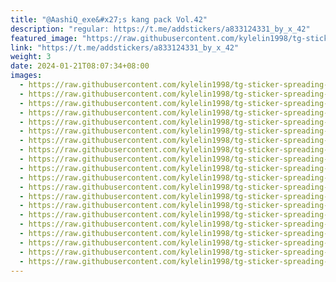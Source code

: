 ```yaml
---
title: "@AashiQ_exe&#x27;s kang pack Vol.42"
description: "regular: https://t.me/addstickers/a833124331_by_x_42"
featured_image: "https://raw.githubusercontent.com/kylelin1998/tg-sticker-spreading-worldwide-images/main/img/8af7772c-b87f-4d0b-b94f-a4f62b3d5c83.jpg"
link: "https://t.me/addstickers/a833124331_by_x_42"
weight: 3
date: 2024-01-21T08:07:34+08:00
images:
  - https://raw.githubusercontent.com/kylelin1998/tg-sticker-spreading-worldwide-images/main/img/8af7772c-b87f-4d0b-b94f-a4f62b3d5c83.jpg
  - https://raw.githubusercontent.com/kylelin1998/tg-sticker-spreading-worldwide-images/main/img/ab618c14-0e6f-40ab-a9f5-f5c6e4ddef0d.jpg
  - https://raw.githubusercontent.com/kylelin1998/tg-sticker-spreading-worldwide-images/main/img/d0a952ee-a476-46bb-82f6-f11bbfb1d455.jpg
  - https://raw.githubusercontent.com/kylelin1998/tg-sticker-spreading-worldwide-images/main/img/15495c48-1a3a-45cd-905f-c96229b9132e.jpg
  - https://raw.githubusercontent.com/kylelin1998/tg-sticker-spreading-worldwide-images/main/img/300ea247-9db3-43d9-98a8-b1061582d4e7.jpg
  - https://raw.githubusercontent.com/kylelin1998/tg-sticker-spreading-worldwide-images/main/img/c0c38b97-50bf-453a-9683-9823f3c14c71.jpg
  - https://raw.githubusercontent.com/kylelin1998/tg-sticker-spreading-worldwide-images/main/img/b517241a-da2e-4a89-9840-242edb91f14a.jpg
  - https://raw.githubusercontent.com/kylelin1998/tg-sticker-spreading-worldwide-images/main/img/d1421ce8-8189-46ac-8506-6bce00103987.jpg
  - https://raw.githubusercontent.com/kylelin1998/tg-sticker-spreading-worldwide-images/main/img/30528e78-5119-4ef7-82a0-6d04823a2b4c.jpg
  - https://raw.githubusercontent.com/kylelin1998/tg-sticker-spreading-worldwide-images/main/img/17e8f1a6-f017-47d5-8585-956f727c5902.jpg
  - https://raw.githubusercontent.com/kylelin1998/tg-sticker-spreading-worldwide-images/main/img/66ad3b6a-7006-4a2c-bee4-e9eea8a878b6.jpg
  - https://raw.githubusercontent.com/kylelin1998/tg-sticker-spreading-worldwide-images/main/img/91d7aa15-92f7-4b4c-b9db-8ebc8be7b621.jpg
  - https://raw.githubusercontent.com/kylelin1998/tg-sticker-spreading-worldwide-images/main/img/b9867ad4-e197-44e1-b63a-08c8260d97cf.jpg
  - https://raw.githubusercontent.com/kylelin1998/tg-sticker-spreading-worldwide-images/main/img/f40d566d-de64-41f0-9edb-dce80c3d6cb2.jpg
  - https://raw.githubusercontent.com/kylelin1998/tg-sticker-spreading-worldwide-images/main/img/73bf8d19-e466-4ae3-9c15-b230999f3026.jpg
  - https://raw.githubusercontent.com/kylelin1998/tg-sticker-spreading-worldwide-images/main/img/07d059d6-488b-4229-95b8-d54983a65e1d.jpg
  - https://raw.githubusercontent.com/kylelin1998/tg-sticker-spreading-worldwide-images/main/img/2dde5188-05e1-42fe-a8e5-a2ce8f24836b.jpg
  - https://raw.githubusercontent.com/kylelin1998/tg-sticker-spreading-worldwide-images/main/img/b614366e-c14c-40b1-bcd3-3186507232e3.jpg
  - https://raw.githubusercontent.com/kylelin1998/tg-sticker-spreading-worldwide-images/main/img/0aa6cf9f-862b-4cce-8f64-797b85450ed7.jpg
  - https://raw.githubusercontent.com/kylelin1998/tg-sticker-spreading-worldwide-images/main/img/e83c5d4f-b314-40d6-ab76-2ceb5224ed56.jpg
---
```

